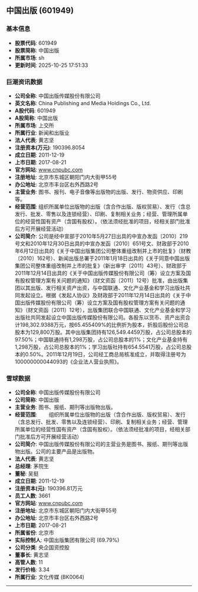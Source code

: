 ## 中国出版 (601949)

### 基本信息

- **股票代码**: 601949
- **股票简称**: 中国出版
- **所属市场**: sh
- **更新时间**: 2025-10-25 17:51:33

### 巨潮资讯数据

- **公司全称**: 中国出版传媒股份有限公司
- **英文名称**: China Publishing and Media Holdings Co., Ltd.
- **A股代码**: 601949
- **A股简称**: 中国出版
- **所属市场**: 上交所
- **所属行业**: 新闻和出版业
- **法人代表**: 黄志坚
- **注册资本(万元)**: 190396.8054
- **成立日期**: 2011-12-19
- **上市日期**: 2017-08-21
- **官方网站**: www.cnpubc.com
- **注册地址**: 北京市东城区朝阳门内大街甲55号
- **办公地址**: 北京市丰台区右外西路2号
- **主营业务**: 图书、报刊、电子音像等出版物的出版、发行、物资供应、印刷等。
- **经营范围**: 组织所属单位出版物的出版（含合作出版、版权贸易）、发行（含总发行、批发、零售以及连锁经营）、印刷、复制相关业务；经营、管理所属单位的经营性国有资产（含国有股权）。（依法须经批准的项目，经相关部门批准后方可开展经营活动）
- **公司简介**: 公司是经中宣部于2010年5月27日出具的中宣办发函〔2010〕219号文和2010年12月30日出具的中宣办发函〔2010〕651号文、财政部于2010年6月12日出具的《关于中国出版集团公司整体重组改制并上市的批复》（财教〔2010〕162号）、新闻出版总署于2011年1月18日出具的《关于同意中国出版集团公司整体重组改制并上市的批复》（新出审字〔2011〕43号）、财政部于2011年12月14日出具的《关于中国出版传媒股份有限公司（筹）设立方案及国有股权管理方案有关问题的通知》（财文资函〔2011〕12号）批准，由出版集团以其出版、发行相关资产出资，与中国联通、文化产业基金和学习出版社共同发起设立。根据《发起人协议》及财政部于2011年12月14日出具的《关于中国出版传媒股份有限公司（筹）设立方案及国有股权管理方案有关问题的通知》（财文资函〔2011〕12号），出版集团联合中国联通、文化产业基金和学习出版社共同发起设立中国出版传媒股份有限公司。各股东以货币、资产出资合计198,302.9388万元，按65.455409%的比例折为股本，折股后股份公司总股本为129,800万股。其中出版集团持有126,549.4459万股，占公司总股本的97.50%；中国联通持有1,298万股，占公司总股本的1%；文化产业基金持有1,298万股，占公司总股本的1%；学习出版社持有654.5541万股，占公司总股本的0.50%。2011年12月19日，公司经工商总局核准成立，并取得注册号为100000000044093的《企业法人营业执照》。

### 雪球数据

- **公司全称**: 中国出版传媒股份有限公司
- **公司简称**: 中国出版
- **主营业务**: 图书、报纸、期刊等出版物出版。
- **经营范围**: 　　组织所属单位出版物的出版（含合作出版、版权贸易）、发行（含总发行、批发、零售以及连锁经营）、印刷、复制相关业务；经营、管理所属单位的经营性国有资产（含国有股权）。（依法须经批准的项目，经相关部门批准后方可开展经营活动）
- **公司简介**: 中国出版传媒股份有限公司的主营业务是图书、报纸、期刊等出版物出版。公司的主要产品是出版物。
- **法人代表**: 黄志坚
- **总经理**: 茅院生
- **董秘**: 吴挺
- **成立日期**: 2011-12-19
- **注册资本(元)**: 190396.81万元
- **员工人数**: 3661
- **官方网站**: www.cnpubc.com
- **注册地址**: 北京市东城区朝阳门内大街甲55号
- **办公地址**: 北京市丰台区右外西路2号
- **上市日期**: 2017-08-21
- **所属省份**: 北京市
- **实际控制人**: 中国出版集团有限公司 (69.79%)
- **公司分类**: 央企国资控股
- **董事长**: 黄志坚
- **高管人数**: 11
- **发行价格**: 3.34
- **所属行业**: 文化传媒 (BK0064)

---